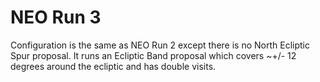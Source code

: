 # NEO Run 3

Configuration is the same as NEO Run 2 except there is no North Ecliptic Spur
proposal. It runs an Ecliptic Band proposal which covers ~+/- 12 degrees around
the ecliptic and has double visits.
